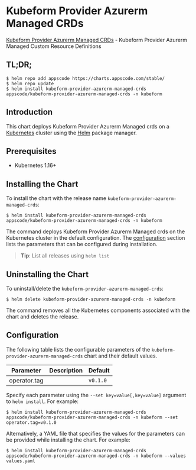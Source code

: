 # Kubeform Provider Azurerm Managed CRDs

[Kubeform Provider Azurerm Managed CRDs](https://github.com/kubeform) - Kubeform Provider Azurerm Managed Custom Resource Definitions

## TL;DR;

```console
$ helm repo add appscode https://charts.appscode.com/stable/
$ helm repo update
$ helm install kubeform-provider-azurerm-managed-crds appscode/kubeform-provider-azurerm-managed-crds -n kubeform
```

## Introduction

This chart deploys Kubeform Provider Azurerm Managed crds on a [Kubernetes](http://kubernetes.io) cluster using the [Helm](https://helm.sh) package manager.

## Prerequisites

- Kubernetes 1.16+

## Installing the Chart

To install the chart with the release name `kubeform-provider-azurerm-managed-crds`:

```console
$ helm install kubeform-provider-azurerm-managed-crds appscode/kubeform-provider-azurerm-managed-crds -n kubeform
```

The command deploys Kubeform Provider Azurerm Managed crds on the Kubernetes cluster in the default configuration. The [configuration](#configuration) section lists the parameters that can be configured during installation.

> **Tip**: List all releases using `helm list`

## Uninstalling the Chart

To uninstall/delete the `kubeform-provider-azurerm-managed-crds`:

```console
$ helm delete kubeform-provider-azurerm-managed-crds -n kubeform
```

The command removes all the Kubernetes components associated with the chart and deletes the release.

## Configuration

The following table lists the configurable parameters of the `kubeform-provider-azurerm-managed-crds` chart and their default values.

|  Parameter   | Description | Default  |
|--------------|-------------|----------|
| operator.tag |             | `v0.1.0` |


Specify each parameter using the `--set key=value[,key=value]` argument to `helm install`. For example:

```console
$ helm install kubeform-provider-azurerm-managed-crds appscode/kubeform-provider-azurerm-managed-crds -n kubeform --set operator.tag=v0.1.0
```

Alternatively, a YAML file that specifies the values for the parameters can be provided while
installing the chart. For example:

```console
$ helm install kubeform-provider-azurerm-managed-crds appscode/kubeform-provider-azurerm-managed-crds -n kubeform --values values.yaml
```
